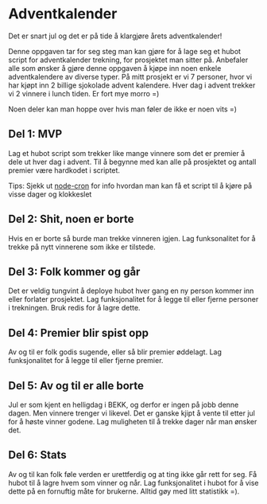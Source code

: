 # Adventkalender

Det er snart jul og det er på tide å klargjøre årets adventkalender! 

Denne oppgaven tar for seg steg man kan gjøre for å lage seg et hubot script for adventkalender trekning, for prosjektet man sitter på. 
Anbefaler alle som ønsker å gjøre denne oppgaven å kjøpe inn noen enkele adventkalendere av diverse typer. På mitt prosjekt er vi 7 personer,
hvor vi har kjøpt inn 2 billige sjokolade advent kalendere. Hver dag i advent trekker vi 2 vinnere i lunch tiden. Er fort mye morro =)

Noen deler kan man hoppe over hvis man føler de ikke er noen vits =)

## Del 1: MVP
Lag et hubot script som trekker like mange vinnere som det er premier å dele ut hver dag i advent. 
Til å begynne med kan alle på prosjektet og antall premier være hardkodet i scriptet.

Tips: Sjekk ut [node-cron](https://github.com/kelektiv/node-cron) for info hvordan man kan få et script til å kjøre på visse dager og klokkeslet

## Del 2: Shit, noen er borte
Hvis en er borte så burde man trekke vinneren igjen. Lag funksonalitet for å trekke på nytt vinnerene som ikke er tilstede. 

## Del 3: Folk kommer og går
Det er veldig tungvint å deploye hubot hver gang en ny person kommer inn eller forlater prosjektet. 
Lag funksjonalitet for å legge til eller fjerne personer i trekningen. Bruk redis for å lagre dette.

## Del 4: Premier blir spist opp
Av og til er folk godis sugende, eller så blir premier øddelagt. Lag funksjonalitet for å legge til eller fjerne premier.

## Del 5: Av og til er alle borte 
Jul er som kjent en helligdag i BEKK, og derfor er ingen på jobb denne dagen. Men vinnere trenger vi likevel. 
Det er ganske kjipt å vente til etter jul for å høste vinner godene. Lag muligheten til å trekke dager når man ønsker det. 

## Del 6: Stats
Av og til kan folk føle verden er urettferdig og at ting ikke går rett for seg. Få hubot til å lagre hvem som vinner og når. 
Lag funksjonalitet i hubot for å vise dette på en fornuftig måte for brukerne. Alltid gøy med litt statistikk =). 
